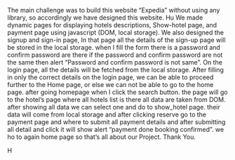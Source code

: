 The main challenge was to build this website “Expedia” without using any library,
so accordingly we have designed this website. Hu
We made dynamic pages for displaying hotels descriptions,
Show-hotel page, and payment page using javascript (DOM, local storage).
We also designed the signup and sign-in page,
In that page all the details of the sign-up page will be stored in the local storage.
when I fill the form there is a password and confirm password are there if the password and confirm password are not the same then
alert “Password and confirm password is not same”.
On the login page,
all the details will be fetched from the local storage.
After filling in only the correct details on the login page,
we can be able to proceed further to the Home page,
or else we can not be able to go to the home page.
after going homepage when I click the search button. 
the page will go to the hotel’s page where all hotels list is there all data are taken from DOM. 
after showing all data we can select one and do to show_hotel page.
their data will come from local storage and after clicking reserve go to the payment page and where to submit all payment details and after submitting all detail and click
it will show alert “payment done booking confirmed”. 
we ho to again home page so that’s all about our Project. 
Thank You.





H
